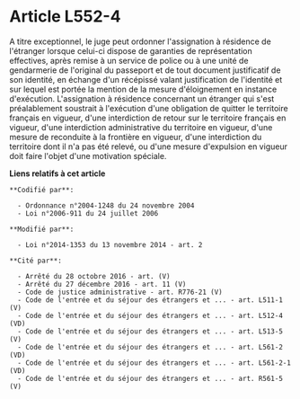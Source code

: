 # Article L552-4

A titre exceptionnel, le juge peut ordonner l'assignation à résidence de l'étranger lorsque celui-ci dispose de garanties de
représentation effectives, après remise à un service de police ou à une unité de gendarmerie de l'original du passeport et de
tout document justificatif de son identité, en échange d'un récépissé valant justification de l'identité et sur lequel est
portée la mention de la mesure d'éloignement en instance d'exécution. L'assignation à résidence concernant un étranger qui
s'est préalablement soustrait à l'exécution d'une obligation de quitter le territoire français en vigueur, d'une interdiction
de retour sur le territoire français en vigueur, d'une interdiction administrative du territoire en vigueur, d'une mesure de
reconduite à la frontière en vigueur, d'une interdiction du territoire dont il n'a pas été relevé, ou d'une mesure
d'expulsion en vigueur doit faire l'objet d'une motivation spéciale.

**Liens relatifs à cet article**

	**Codifié par**:

	  - Ordonnance n°2004-1248 du 24 novembre 2004
	  - Loi n°2006-911 du 24 juillet 2006

	**Modifié par**:

	  - Loi n°2014-1353 du 13 novembre 2014 - art. 2

	**Cité par**:

	  - Arrêté du 28 octobre 2016 - art. (V)
	  - Arrêté du 27 décembre 2016 - art. 11 (V)
	  - Code de justice administrative - art. R776-21 (V)
	  - Code de l'entrée et du séjour des étrangers et ... - art. L511-1 (V)
	  - Code de l'entrée et du séjour des étrangers et ... - art. L512-4 (VD)
	  - Code de l'entrée et du séjour des étrangers et ... - art. L513-5 (V)
	  - Code de l'entrée et du séjour des étrangers et ... - art. L561-2 (VD)
	  - Code de l'entrée et du séjour des étrangers et ... - art. L561-2-1 (VD)
	  - Code de l'entrée et du séjour des étrangers et ... - art. R561-5 (V)
